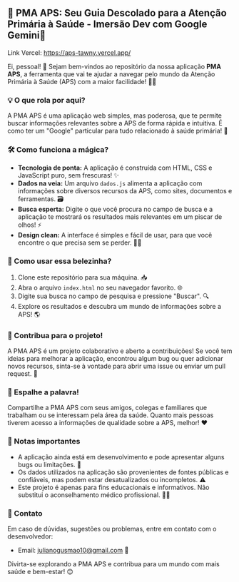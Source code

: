 ## 🔎 PMA APS: Seu Guia Descolado para a Atenção Primária à Saúde - Imersão Dev com Google Gemini🚀

Link Vercel: https://aps-tawny.vercel.app/

Ei, pessoal! 👋 Sejam bem-vindos ao repositório da nossa aplicação **PMA APS**, a ferramenta que vai te ajudar a navegar pelo mundo da Atenção Primária à Saúde (APS) com a maior facilidade! 🧑‍⚕️

### 💡 O que rola por aqui?

A PMA APS é uma aplicação web simples, mas poderosa, que te permite buscar informações relevantes sobre a APS de forma rápida e intuitiva. É como ter um "Google" particular para tudo relacionado à saúde primária! 🧠

### 🛠️ Como funciona a mágica?

* **Tecnologia de ponta:** A aplicação é construída com HTML, CSS e JavaScript puro, sem frescuras! ✨
* **Dados na veia:** Um arquivo `dados.js` alimenta a aplicação com informações sobre diversos recursos da APS, como sites, documentos e ferramentas. 🗃️
* **Busca esperta:** Digite o que você procura no campo de busca e a aplicação te mostrará os resultados mais relevantes em um piscar de olhos! ⚡
* **Design clean:** A interface é simples e fácil de usar, para que você encontre o que precisa sem se perder. 🧘‍♀️

### 🚀 Como usar essa belezinha?

1. Clone este repositório para sua máquina. 📥
2. Abra o arquivo `index.html` no seu navegador favorito. 🌐
3. Digite sua busca no campo de pesquisa e pressione "Buscar". 🔍
4. Explore os resultados e descubra um mundo de informações sobre a APS! 🌎

### 🤝 Contribua para o projeto!

A PMA APS é um projeto colaborativo e aberto a contribuições! Se você tem ideias para melhorar a aplicação, encontrou algum bug ou quer adicionar novos recursos, sinta-se à vontade para abrir uma issue ou enviar um pull request. 💪

### 📢 Espalhe a palavra!

Compartilhe a PMA APS com seus amigos, colegas e familiares que trabalham ou se interessam pela área da saúde. Quanto mais pessoas tiverem acesso a informações de qualidade sobre a APS, melhor! ❤️

### 📝 Notas importantes

* A aplicação ainda está em desenvolvimento e pode apresentar alguns bugs ou limitações. 🚧
* Os dados utilizados na aplicação são provenientes de fontes públicas e confiáveis, mas podem estar desatualizados ou incompletos. ⚠️
* Este projeto é apenas para fins educacionais e informativos. Não substitui o aconselhamento médico profissional. 👨‍⚕️

### 📧 Contato

Em caso de dúvidas, sugestões ou problemas, entre em contato com o desenvolvedor:

* Email: julianogusmao10@gmail.com 📧

Divirta-se explorando a PMA APS e contribua para um mundo com mais saúde e bem-estar! 😊
